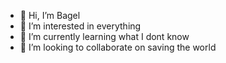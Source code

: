 - 👋 Hi, I’m Bagel
- 👀 I’m interested in everything
- 🌱 I’m currently learning what I dont know
- 💞️ I’m looking to collaborate on saving the world

<!---
chbeyg/chbeyg is a ✨ special ✨ repository because its `README.md` (this file) appears on your GitHub profile.
You can click the Preview link to take a look at your changes.
--->
